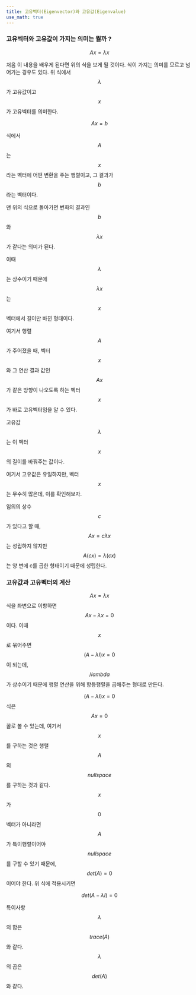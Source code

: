```yaml
---
title: 고유벡터(Eigenvector)와 고유값(Eigenvalue)
use_math: true
---
```


### 고유벡터와 고유값이 가지는 의미는 뭘까 ?

$$Ax =\lambda x$$

처음 이 내용을 배우게 된다면 위의 식을 보게 될 것이다.  식이 가지는 의미를 모르고 넘어가는 경우도 있다.
위 식에서 $$\lambda$$가 고유값이고 $$x$$가 고유벡터를 의미한다.

$$Ax=b$$

식에서 $$A$$는 $$x$$라는 벡터에 어떤 변환을 주는 행렬이고, 그 결과가 $$b$$라는 벡터이다.

맨 위의 식으로 돌아가면 변화의 결과인 $$b$$ 와 $$\lambda x$$ 가 같다는 의미가 된다.

이때 $$\lambda$$ 는 상수이기 때문에 $$\lambda x$$ 는 $$x$$ 벡터에서 길이만 바뀐 형태이다.

여기서 행렬 $$A$$가 주어졌을 때, 벡터 $$x$$와 그 연산 결과 값인 $$Ax$$가 같은 방향이 나오도록 하는 벡터 $$x$$ 가 바로 고유벡터임을 알 수 있다.

고유값 $$\lambda$$는 이 벡터 $$x$$의 길이를 바꿔주는 값이다.

여기서 고유값은 유일하지만, 벡터 $$x$$는 무수히 많은데, 이를 확인해보자.

임의의 상수 $$c$$가 있다고 할 때, $$Ax = c\lambda x$$는 성립하지 않지만 $$A(cx) = \lambda (cx)$$는 양 변에 c를 곱한 형태이기 때문에 성립한다.

### 고유값과 고유벡터의 계산

$$Ax = \lambda x$$ 식을 좌변으로 이항하면
$$ Ax - \lambda x = 0$$이다. 이때 $$x$$로 묶어주면 $$(A-\lambda I)x=0$$이 되는데, $$/lambda$$가 상수이기 때문에 행렬 연산을 위해 항등행렬을 곱해주는 형태로 만든다.

$$(A-\lambda I)x=0$$ 식은 $$Ax=0$$ 꼴로 볼 수 있는데, 여기서 $$x$$를 구하는 것은 행렬 $$A$$의 $$null space$$를 구하는 것과 같다.
$$x$$가 $$0$$벡터가 아니라면 $$A$$가 특이행렬이어야 $$null space$$를 구할 수 있기 때문에,  $$det(A)=0$$이어야 한다.  위 식에 적용시키면

$$det(A-\lambda I)=0$$

특이사항
$$\lambda$$의 합은 $$trace(A)$$와 같다.
$$\lambda$$의 곱은 $$det(A)$$와 같다.
